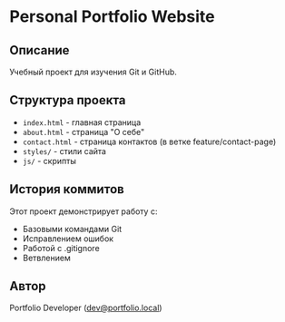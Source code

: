 # Personal Portfolio Website

## Описание
Учебный проект для изучения Git и GitHub.

## Структура проекта
- `index.html` - главная страница
- `about.html` - страница "О себе"
- `contact.html` - страница контактов (в ветке feature/contact-page)
- `styles/` - стили сайта
- `js/` - скрипты

## История коммитов
Этот проект демонстрирует работу с:
- Базовыми командами Git
- Исправлением ошибок
- Работой с .gitignore
- Ветвлением

## Автор
Portfolio Developer (dev@portfolio.local)
